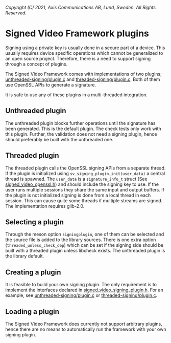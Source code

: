 *Copyright (C) 2021, Axis Communications AB, Lund, Sweden. All Rights Reserved.*

# Signed Video Framework plugins

Signing using a private key is usually done in a secure part of a device. This usually requires
device specific operations which cannot be generalized to an open source project. Therefore, there
is a need to support signing through a concept of plugins.

The Signed Video Framework comes with implementations of two plugins;
[unthreaded-signing/plugin.c](./unthreaded-signing/plugin.c) and
[threaded-signing/plugin.c](./threaded-signing/plugin.c). Both of them use OpenSSL APIs
to generate a signature.

It is safe to use any of these plugins in a multi-threaded integration.

## Unthreaded plugin
The unthreaded plugin blocks further operations until the signature has been generated. This is the
default plugin. The check tests only work with this plugin. Further, the validation does not need a
signing plugin, hence should preferably be built with the unthreaded one.

## Threaded plugin
The threaded plugin calls the OpenSSL signing APIs from a separate thread. If the plugin is
initialized using `sv_signing_plugin_init(user_data)` a central thread is spawned. The `user_data`
is a `signature_info_t` struct (See
[signed_video_openssl.h](../src/includes/signed_video_openssl.h)) and should include the signing key
to use. If the user runs multiple sessions they share the same input and output buffers.
If the plugin is not initialized signing is done from a local thread in each session. This can cause
quite some threads if multiple streams are signed. The implementation requires glib-2.0.

## Selecting a plugin
Through the meson option `signingplugin`, one of them can be selected and the source file is added
to the library sources. There is one extra option (`threaded_unless_check_dep`) which can be set if
the signing side should be built with a threaded plugin unless libcheck exists. The unthreaded
plugin is the library default.

## Creating a plugin

It is feasible to build your own signing plugin. The only requirement is to implement the
interfaces declared in
[signed_video_signing_plugin.h](../src/includes/signed_video_signing_plugin.h). For an example, see
[unthreaded-signing/plugin.c](./unthreaded-signing/plugin.c) or
[threaded-signing/plugin.c](./threaded-signing/plugin.c).

## Loading a plugin

The Signed Video Framework does currently not support arbitrary plugins, hence there are no means
to automatically run the framework with your own signing plugin.
